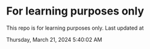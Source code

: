 # For learning purposes only
This repo is for learning purposes only.
Last updated at

Thursday, March 21, 2024 5:40:02 AM


